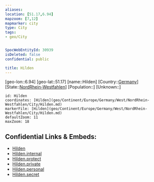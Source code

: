 ```yaml
---
aliases: 
location: [51.17,6.94]
mapzoom: [7,12] 
mapmarker: city 
type: City
tags:
- geo/City


SpocWebEntityId: 30939
isDeleted: false
confidential: public

title: Hilden
---
```

[geo-lon::6.94]
[geo-lat::51.17]
[name::Hilden]
[Country::[Germany](geo/Continent/Europe/Germany.md)]
[State::[NordRhein-Westfahlen](NordRhein-Westfahlen)]
[Population::]
[Unknown::]


```leaflet
id: Hilden
coordinates: [Hilden](geo/Continent/Europe/Germany/West/NordRhein-Westfahlen/City/Hilden.md)
markerFile: [Hilden](geo/Continent/Europe/Germany/West/NordRhein-Westfahlen/City/Hilden.md)
defaultZoom: 11 
maxZoom: 18
```


## Confidential Links & Embeds: 
- [Hilden](../../../../../../../../_public/geo/Continent/Europe/Germany/West/NordRhein-Westfahlen/City/Hilden.md) 
- [Hilden.internal](../../../../../../../../_internal/geo/Continent/Europe/Germany/West/NordRhein-Westfahlen/City/Hilden.internal.md) 
- [Hilden.protect](../../../../../../../../_protect/geo/Continent/Europe/Germany/West/NordRhein-Westfahlen/City/Hilden.protect.md) 
- [Hilden.private](../../../../../../../../_private/geo/Continent/Europe/Germany/West/NordRhein-Westfahlen/City/Hilden.private.md) 
- [Hilden.personal](../../../../../../../../_personal/geo/Continent/Europe/Germany/West/NordRhein-Westfahlen/City/Hilden.personal.md) 
- [Hilden.secret](../../../../../../../../_secret/geo/Continent/Europe/Germany/West/NordRhein-Westfahlen/City/Hilden.secret.md) 
